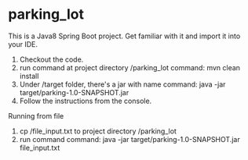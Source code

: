 # parking_lot

This is a Java8 Spring Boot project. Get familiar with it and import it into your IDE.

1. Checkout the code.
2. run command at project directory /parking_lot
      command: mvn clean install
3. Under /target folder, there's a jar with name
      command: java -jar target/parking-1.0-SNAPSHOT.jar
4. Follow the instructions from the console.


Running from file
1. cp /file_input.txt to project directory /parking_lot
2. run command
    command: java -jar target/parking-1.0-SNAPSHOT.jar file_input.txt
